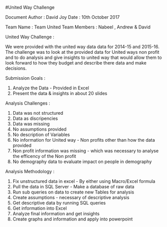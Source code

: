 #United Way Challenge 

Document Author : David Joy 
Date : 10th October 2017 

Team Name : Team United 
Team Members : Nabeel , Andrew & David 

United Way Challenge : 

We were provided with the united way data data for 2014-15 and 2015-16. 
The challenge was to look at the provided data for United ways non profit and to do analysis and give insights to united way that would allow them to look forward to how they budget and describe there data and make decisions. 

Submission Goals : 
1) Analyze the Data - Provided in Excel 
2) Present the data & insights in about 20 slides 

Analysis Challenges : 
1) Data was not structured 
2) Data as discripencies 
3) Data was missing 
4) No assumptions provided 
5) No description of Variables 
6) No information for United way - Non profits other than how the data provided 
7) Non profit information was missing  - which was necessary to analyse the efficency of the Non profit
8) No demography data to evaluate impact on people in demography 

Analysis Methodology : 
1) Fix unstructured data in excel - By either using Macro/Excel formula
2) Pull the data in SQL Server - Make a database of raw data
3) Run sub queries on data to create new Tables for analysis 
4) Create assumptions - necessary of descriptive analysis
5) Get descriptive data by running SQL queries 
6) Get information into Excel 
7) Analyze final information and get insights
8) Create graphs and information and apply into powerpoint








